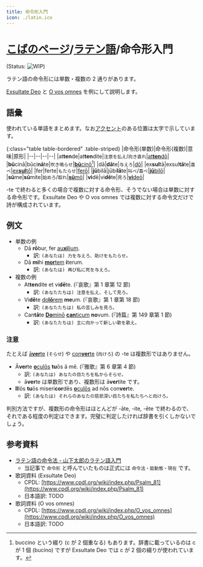 ```yaml
---
title: 命令形入門
icon: ./latin.ico
---
```


# [こばのページ](../index.html)/[ラテン語](index.html)/命令形入門

(Status: ![WIP](https://progress-bar.dev/80/?title=WIP))

ラテン語の命令形には単数・複数の 2 通りがあります。

[Exsultate Deo](https://www.vctokyo.jp/images/20150406/poulenc.pdf) と [O vos omnes](http://medmus.sakura.ne.jp/TEXT17/text_17_26.html) を例にして説明します。

## 語彙
使われている単語をまとめます。なお[アクセント](https://aeneis.jp/?p=3325)のある位置は太字で示しています。

{:class="table table-bordered" .table-striped}
|命令形(単数)|命令形(複数)|意味|原形|
|--|--|--|--|
|at**ten**de|at**ten**dite|`注意を払え`/`向き直れ`|[at**ten**dō](https://www.online-latin-dictionary.com/latin-english-dictionary.php?parola=attendo)|
|**bū**cinā|būci**nā**te|`吹き鳴らせ`|[**bū**cinō](https://www.online-latin-dictionary.com/latin-english-dictionary.php?parola=bucino)[^1]|
|dā|**dā**te|`与えろ`|[dō](https://www.online-latin-dictionary.com/latin-english-dictionary.php?parola=do)|
|ex**sul**tā|exsul**tā**te|`喜べ`|[ex**sul**tō](https://www.online-latin-dictionary.com/latin-english-dictionary.php?parola=exsulto)|
|fer|ferte|`もたらせ`|[ferō](https://www.online-latin-dictionary.com/latin-english-dictionary.php?parola=fero)|
|**jū**bilā|jūbi**lā**te|`叫べ`/`喜べ`|[**jū**bilō](https://www.online-latin-dictionary.com/latin-english-dictionary.php?parola=iubilo)|
|**sū**me|**sū**mite|`始めろ`/`取れ`|[**sū**mō](https://www.online-latin-dictionary.com/latin-english-dictionary.php?parola=sumo)|
|**vi**dē|vi**dē**te|`見ろ`|[**vi**deō](https://www.online-latin-dictionary.com/latin-english-dictionary.php?parola=video)|

-te で終わると多くの場合で複数に対する命令形、そうでない場合は単数に対する命令形です。Exsultate Deo や O vos omnes では複数に対する命令文だけで詩が構成されています。

## 例文
- 単数の例
  - Dā **rō**bur, fer [au**xi**lium](imperative-intro/noun-auxilium).
    - 訳: `(あなたは) 力を与えろ、助けをもたらせ。`
  - Dā **mi**hi [**mor**tem](imperative-intro/noun-mors) **i**terum.
    - 訳: `(あなたは) 再び私に死を与えろ。`
- 複数の例
  - At**ten**dite et vi**dē**te. (『哀歌』第 1 章第 12 節)
    - 訳: `(あなたたちは) 注意を払え、そして見ろ。`
  - Vi**dē**te [do**lō**rem](imperative-intro/noun-dolor) **me**um. (『哀歌』第 1 章第 18 節)
    - 訳: `(あなたたちは) 私の苦しみを見ろ。`
  - Can**tā**te [**Do**minō](imperative-intro/noun-dominus) [**can**ticum](imperative-intro/noun-canticum) **no**vum. (『詩篇』第 149 章第 1 節)
    - 訳: `(あなたたちは) 主に向かって新しい歌を歌え。`

### 注意
たとえば [ā**ver**te](https://www.online-latin-dictionary.com/latin-english-dictionary.php?parola=Averto) (`そらせ`) や [con**ver**te](https://www.online-latin-dictionary.com/latin-english-dictionary.php?parola=converto) (`向けろ`) の -te は複数形ではありません。
- Ā**ver**te [**o**culōs](imperative-intro/noun-oculus) **tu**ōs ā mē. (『雅歌』第 6 章第 4 節)
  - 訳: `(あなたは) あなたの目たちを私からそらせ。`
  - ā**ver**te は単数形であり、複数形は ā**ver**tite です。
- **Il**lōs **tu**ōs miseri**cor**dēs [**o**culōs](imperative-intro/noun-oculus) ad nōs con**ver**te.
  - 訳: `(あなたは) それらのあなたの慈悲深い目たちを私たちへと向けろ。`

判別方法ですが、複数形の命令形はほとんどが -āte, -ite, -ēte で終わるので、それである程度の判定はできます。完璧に判定したければ辞書を引くしかないでしょう。

[^1]: buccino という綴り (c が 2 個重なる) もあります。辞書に載っているのは c が 1 個 (bucino) ですが Exsultate Deo では c が 2 個の綴りが使われています。

## 参考資料
- [ラテン語の命令法 - 山下太郎のラテン語入門](https://aeneis.jp/?p=8214)
  - 当記事で `命令形` と呼んでいたものは正式には `命令法・能動態・現在` です。
- 歌詞資料 (Exsultate Deo)
  - CPDL: [https://www.cpdl.org/wiki/index.php/Psalm_81](https://www.cpdl.org/wiki/index.php/Psalm_81)
  - 日本語訳: TODO
- 歌詞資料 (O vos omnes)
  - CPDL: [https://www.cpdl.org/wiki/index.php/O_vos_omnes](https://www.cpdl.org/wiki/index.php/O_vos_omnes)
  - 日本語訳: TODO
